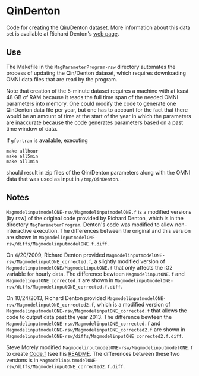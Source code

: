 # QinDenton

Code for creating the Qin/Denton dataset. More information about this data set is available at Richard Denton's [web page](http://www.dartmouth.edu/~rdenton/magpar/index.html).


## Use

The Makefile in the `MagParameterProgram-rsw` directory automates the process of updating the Qin/Denton dataset, which requires downloading OMNI data files that are read by the program.

Note that creation of the 5-minute dataset requires a machine with at least 48 GB of RAM because it reads the full time span of the needed OMNI parameters into memory. One could modify the code to generate one QinDenton data file per year, but one has to account for the fact that there would be an amount of time at the start of the year in which the parameters are inaccurate because the code generates parameters based on a past time window of data.

If `gfortran` is available, executing

```
make allhour
make all5min
make all1min
```

should result in zip files of the Qin/Denton parameters along with the OMNI data that was used as input in `/tmp/QinDenton`.

## Notes

`MagmodelinputmodelONE-rsw/MagmodelinputmodelONE.f` is a modified versions (by rsw) of the original code provided by Richard Denton, which is in the directory `MagParameterProgram`. Denton's code was modified to allow non-interactive execution. The differences between the original and this version are shown in `MagmodelinputmodelONE-rsw/diffs/MagmodelinputmodelONE.f.diff`.

On 4/20/2009, Richard Denton provided `MagmodelinputmodelONE-rsw/MagmodelinputONE_corrected.f`, a slightly modified version of `MagmodelinputmodelONE/MagmodelinputONE.f` that only affects the iG2 variable for hourly data. The difference bewteen `MagmodelinputONE.f` and `MagmodelinputONE_corrected.f` are shown in `MagmodelinputmodelONE-rsw/diffs/MagmodelinputONE_corrected.f.diff`.

On 10/24/2013, Richard Denton provided `MagmodelinputmodelONE-rsw/MagmodelinputONE_corrected2.f`, which is a modified version of `MagmodelinputmodelONE-rsw/MagmodelinputONE_corrected.f` that allows the code to output data past the year 2013. The difference bewteen the `MagmodelinputmodelONE-rsw/MagmodelinputONE_corrected.f` and `MagmodelinputmodelONE-rsw/MagmodelinputONE_corrected2.f` are shown in `MagmodelinputmodelONE-rsw/diffs/MagmodelinputONE_corrected2.f.diff`.

Steve Morely modified `MagmodelinputmodelONE-rsw/MagmodelinputmodelONE.f` to create [Code.f](https://rbsp-ect.newmexicoconsortium.org/data_pub/QinDenton/Code.f) (see his [README](https://rbsp-ect.newmexicoconsortium.org/data_pub/QinDenton/Code.f). The differences between these two versions is in `MagmodelinputmodelONE-rsw/diffs/MagmodelinputONE_corrected2.f.diff`.

